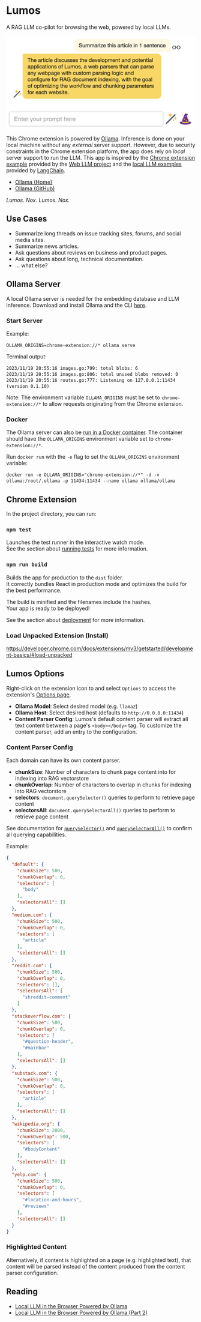 # Lumos

A RAG LLM co-pilot for browsing the web, powered by local LLMs.

![Screenshot of Lumos](lumos_screenshot_2.png)

This Chrome extension is powered by [Ollama](https://ollama.ai/). Inference is done on your local machine without any _external_ server support. However, due to security constraints in the Chrome extension platform, the app does rely on _local_ server support to run the LLM. This app is inspired by the [Chrome extension example](https://github.com/mlc-ai/web-llm/tree/main/examples/chrome-extension) provided by the [Web LLM project](https://webllm.mlc.ai/) and the [local LLM examples](https://js.langchain.com/docs/use_cases/question_answering/local_retrieval_qa) provided by [LangChain](https://github.com/langchain-ai/langchainjs).

- [Ollama (Home)](https://ollama.ai/)
- [Ollama (GitHub)](https://github.com/jmorganca/ollama)

_Lumos. Nox. Lumos. Nox._

## Use Cases
- Summarize long threads on issue tracking sites, forums, and social media sites.
- Summarize news articles.
- Ask questions about reviews on business and product pages.
- Ask questions about long, technical documentation.
- ... what else?

## Ollama Server

A local Ollama server is needed for the embedding database and LLM inference. Download and install Ollama and the CLI [here](https://ollama.ai/).

### Start Server

Example:
```
OLLAMA_ORIGINS=chrome-extension://* ollama serve
```

Terminal output:
```
2023/11/19 20:55:16 images.go:799: total blobs: 6
2023/11/19 20:55:16 images.go:806: total unused blobs removed: 0
2023/11/19 20:55:16 routes.go:777: Listening on 127.0.0.1:11434 (version 0.1.10)
```

Note: The environment variable `OLLAMA_ORIGINS` must be set to `chrome-extension://*` to allow requests originating from the Chrome extension.

### Docker

The Ollama server can also be [run in a Docker container](https://hub.docker.com/r/ollama/ollama). The container should have the `OLLAMA_ORIGINS` environment variable set to `chrome-extension://*`.

Run `docker run` with the `-e` flag to set the `OLLAMA_ORIGINS` environment variable:
```
docker run -e OLLAMA_ORIGINS="chrome-extension://*" -d -v ollama:/root/.ollama -p 11434:11434 --name ollama ollama/ollama
```

## Chrome Extension

In the project directory, you can run:

### `npm test`

Launches the test runner in the interactive watch mode.\
See the section about [running tests](https://facebook.github.io/create-react-app/docs/running-tests) for more information.

### `npm run build`

Builds the app for production to the `dist` folder.\
It correctly bundles React in production mode and optimizes the build for the best performance.

The build is minified and the filenames include the hashes.\
Your app is ready to be deployed!

See the section about [deployment](https://facebook.github.io/create-react-app/docs/deployment) for more information.

### Load Unpacked Extension (Install)

https://developer.chrome.com/docs/extensions/mv3/getstarted/development-basics/#load-unpacked

## Lumos Options

Right-click on the extension icon to and select `Options` to access the extension's [Options page](https://developer.chrome.com/docs/extensions/develop/ui/options-page).

- **Ollama Model**: Select desired model (e.g. `llama2`)
- **Ollama Host**: Select desired host (defaults to `http://0.0.0.0:11434`)
- **Content Parser Config**: Lumos's default content parser will extract all text content between a page's `<body></body>` tag. To customize the content parser, add an entry to the configuration.

### Content Parser Config

Each domain can have its own content parser.

- **chunkSize**: Number of characters to chunk page content into for indexing into RAG vectorstore
- **chunkOverlap**: Number of characters to overlap in chunks for indexing into RAG vectorstore
- **selectors**: `document.querySelector()` queries to perform to retrieve page content
- **selectorsAll**: `document.querySelectorAll()` queries to perform to retrieve page content

See documentation for [`querySelector()`](https://developer.mozilla.org/en-US/docs/Web/API/Document/querySelector) and [`querySelectorAll()`](https://developer.mozilla.org/en-US/docs/Web/API/Document/querySelectorAll) to confirm all querying capabilities.

Example:
```json
{
  "default": {
    "chunkSize": 500,
    "chunkOverlap": 0,
    "selectors": [
      "body"
    ],
    "selectorsAll": []
  },
  "medium.com": {
    "chunkSize": 500,
    "chunkOverlap": 0,
    "selectors": [
      "article"
    ],
    "selectorsAll": []
  },
  "reddit.com": {
    "chunkSize": 500,
    "chunkOverlap": 0,
    "selectors": [],
    "selectorsAll": [
      "shreddit-comment"
    ]
  },
  "stackoverflow.com": {
    "chunkSize": 500,
    "chunkOverlap": 0,
    "selectors": [
      "#question-header",
      "#mainbar"
    ],
    "selectorsAll": []
  },
  "substack.com": {
    "chunkSize": 500,
    "chunkOverlap": 0,
    "selectors": [
      "article"
    ],
    "selectorsAll": []
  },
  "wikipedia.org": {
    "chunkSize": 2000,
    "chunkOverlap": 500,
    "selectors": [
      "#bodyContent"
    ],
    "selectorsAll": []
  },
  "yelp.com": {
    "chunkSize": 500,
    "chunkOverlap": 0,
    "selectors": [
      "#location-and-hours",
      "#reviews"
    ],
    "selectorsAll": []
  }
}
```
### Highlighted Content

Alternatively, if content is highlighted on a page (e.g. highlighted text), that content will be parsed instead of the content produced from the content parser configuration.

## Reading
- [Local LLM in the Browser Powered by Ollama](https://medium.com/@andrewnguonly/local-llm-in-the-browser-powered-by-ollama-236817f335da)
- [Local LLM in the Browser Powered by Ollama (Part 2)](https://medium.com/@andrewnguonly/local-llm-in-the-browser-powered-by-ollama-part-2-6eb10caf39a1)

